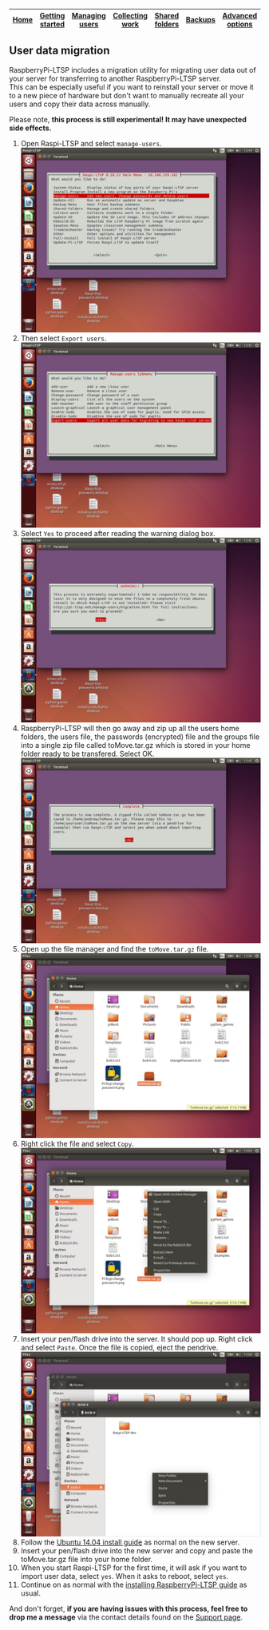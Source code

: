 [Home](../README.md)    | [Getting started](../installation/getting-started.md)     | [Managing users](../manage-users/README.md) | [Collecting work](../collect-work.md) | [Shared folders](../shared-folders/README.md) | [Backups](../backups/README.md) | [Advanced options](../advanced/README.md) 
| :-----------: |:-------------:| :-----:| :-----:| :-----:| :-----:| :-----:| 


User data migration
----
RaspberryPi-LTSP includes a migration utility for migrating user data out of your server for transferring to another RaspberryPi-LTSP server.    
This can be especially useful if you want to reinstall your server or move it to a new piece of hardware but don't want to manually recreate all your users and copy their data across manually.   
   
Please note, **this process is still experimental! It may have unexpected side effects.**

1. Open Raspi-LTSP and select ```manage-users```.   
![](../images/migration1.jpeg)   
2. Then select ```Export users```.
![](../images/migration2.jpeg)   
3. Select ```Yes``` to proceed after reading the warning dialog box.
![](../images/migration3.jpeg)   
4. RaspberryPi-LTSP will then go away and zip up all the users home folders, the users file, the passwords (encrypted) file and the groups file into a single zip file called toMove.tar.gz which is stored in your home folder ready to be transfered. Select OK.
![](../images/migration4.jpeg)   
5. Open up the file manager and find the ```toMove.tar.gz``` file.   
![](../images/migration5.jpeg) 
6. Right click the file and select ```Copy```.   
![](../images/migration6.jpeg)   
7. Insert your pen/flash drive into the server. It should pop up. Right click and select ```Paste```. Once the file is copied, eject the pendrive.   
![](../images/migration7.jpeg)   
8. Follow the [Ubuntu 14.04 install guide](../installation/installing-ubuntu.md) as normal on the new server.   
9. Insert your pen/flash drive into the new server and copy and paste the toMove.tar.gz file into your home folder.   
10. When you start Raspi-LTSP for the first time, it will ask if you want to import user data, select ```yes```. When it asks to reboot, select ```yes```.   
11. Continue on as normal with the [installing RaspberryPi-LTSP guide](../installation/installing-raspi-ltsp.md) as usual.   
   
And don't forget, **if you are having issues with this process, feel free to drop me a message** via the contact details found on the [Support page](../support.md).